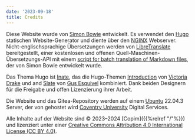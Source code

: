 ```yaml
---
date: '2023-09-18'
title: Credits
---
```


Diese Website wurde von [Simon Bowie](https://simonxix.com) entwickelt. Es verwendet den [Hugo](https://gohugo.io/) statischen Website-Generator und diente über den [NGINX](https://www.nginx.com/) Webserver. Nicht-englischsprachige Übersetzungen werden von [LibreTranslate](https://libretranslate.com/) bereitgestellt, einer kostenlosen und offenen Quell-Maschinen-Übersetzungs-API mit einem [script for batch translation of Markdown files](https://github.com/SimonXIX/Markdown_translation), der von Simon Bowie entwickelt wurde.

Das Thema Hugo ist [Inate](https://github.com/COPIM/inate-hugo), das die Hugo-Themen [Introduction](https://github.com/victoriadrake/hugo-theme-introduction) von [Victoria Drake](https://victoria.dev) und and [Slate](https://github.com/gesquive/slate) von [Gus Esquivel](https://github.com/gesquive) kombiniert. Dank beiden Designern für die Freigabe und offen Lizenzierung ihrer Arbeit.

Die Website und das Gitea-Repository werden auf einem [Ubuntu](https://ubuntu.com/) 22.04.3 Server, der von gehostet wird [Coventry University](https://www.coventry.ac.uk/) Digital Services.

Alle Inhalte auf der Website sind © 2023–2024 [Copim]({{%relref "/"%}}) und lizenziert unter einer [Creative Commons Attribution 4.0 International License (CC BY 4.0)](https://creativecommons.org/licenses/by/4.0/).